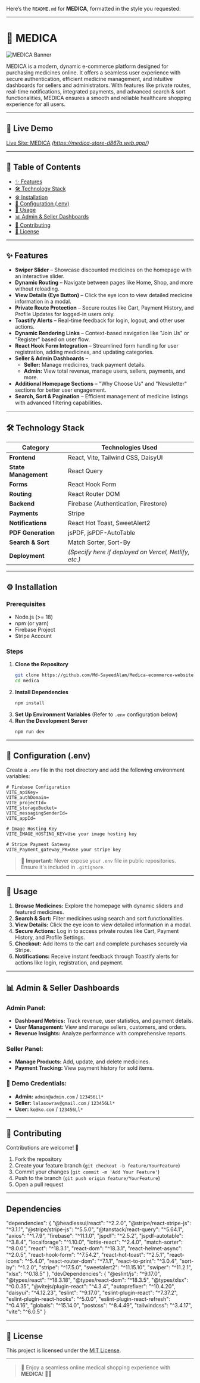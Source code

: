 Here’s the `README.md` for **MEDICA**, formatted in the style you requested:  

---

# 🏥 **MEDICA**  
![MEDICA Banner](./public/Screenshot_7.png)

MEDICA is a modern, dynamic e-commerce platform designed for purchasing medicines online. It offers a seamless user experience with secure authentication, efficient medicine management, and intuitive dashboards for sellers and administrators. With features like private routes, real-time notifications, integrated payments, and advanced search & sort functionalities, MEDICA ensures a smooth and reliable healthcare shopping experience for all users.  

---

## 🚀 **Live Demo**  
[Live Site: MEDICA](#) *(https://medica-store-d867a.web.app/)*  

---

## 📖 **Table of Contents**  
- [✨ Features](#-features)  
- [🛠️ Technology Stack](#️-technology-stack)  
- [⚙️ Installation](#️-installation)  
- [🔑 Configuration (.env)](#-configuration-env)  
- [🚀 Usage](#-usage)  
- [📊 Admin & Seller Dashboards](#-admin--seller-dashboards)  
- [🤝 Contributing](#-contributing)  
- [📄 License](#-license)  

---

## ✨ **Features**  

- **Swiper Slider** – Showcase discounted medicines on the homepage with an interactive slider.  
- **Dynamic Routing** – Navigate between pages like Home, Shop, and more without reloading.  
- **View Details (Eye Button)** – Click the eye icon to view detailed medicine information in a modal.  
- **Private Route Protection** – Secure routes like Cart, Payment History, and Profile Updates for logged-in users only.  
- **Toastify Alerts** – Real-time feedback for login, logout, and other user actions.  
- **Dynamic Rendering Links** – Context-based navigation like "Join Us" or "Register" based on user flow.  
- **React Hook Form Integration** – Streamlined form handling for user registration, adding medicines, and updating categories.  
- **Seller & Admin Dashboards** –  
  - **Seller:** Manage medicines, track payment details.  
  - **Admin:** View total revenue, manage users, sellers, payments, and more.  
- **Additional Homepage Sections** – "Why Choose Us" and "Newsletter" sections for better user engagement.  
- **Search, Sort & Pagination** – Efficient management of medicine listings with advanced filtering capabilities.  

---

## 🛠️ **Technology Stack**  

| **Category**         | **Technologies Used**                      |
|----------------------|-------------------------------------------|
| **Frontend**         | React, Vite, Tailwind CSS, DaisyUI        |
| **State Management** | React Query                               |
| **Forms**            | React Hook Form                           |
| **Routing**          | React Router DOM                          |
| **Backend**          | Firebase (Authentication, Firestore)      |
| **Payments**         | Stripe                                    |
| **Notifications**    | React Hot Toast, SweetAlert2              |
| **PDF Generation**   | jsPDF, jsPDF-AutoTable                    |
| **Search & Sort**    | Match Sorter, Sort-By                     |
| **Deployment**       | *(Specify here if deployed on Vercel, Netlify, etc.)* |  

---

## ⚙️ **Installation**  

### **Prerequisites**  
- Node.js (>= 18)  
- npm (or yarn)  
- Firebase Project  
- Stripe Account  

### **Steps**  
1. **Clone the Repository**  
   ```bash
   git clone https://github.com/Md-SayeedAlam/Medica-ecommerce-website-client-side.git
   cd medica
   ```  
2. **Install Dependencies**  
   ```bash
   npm install
   ```  
3. **Set Up Environment Variables** (Refer to `.env` configuration below)  
4. **Run the Development Server**  
   ```bash
   npm run dev
   ```  

---

## 🔑 **Configuration (.env)**  

Create a `.env` file in the root directory and add the following environment variables:  

```env
# Firebase Configuration
VITE_apiKey=
VITE_authDomain=
VITE_projectId=
VITE_storageBucket=
VITE_messagingSenderId=
VITE_appId=

# Image Hosting Key
VITE_IMAGE_HOSTING_KEY=Use your image hosting key

# Stripe Payment Gateway
VITE_Payment_gateway_PK=Use your stripe key
```  

> 🚨 **Important:** Never expose your `.env` file in public repositories. Ensure it's included in `.gitignore`.  

---

## 🚀 **Usage**  

1. **Browse Medicines:** Explore the homepage with dynamic sliders and featured medicines.  
2. **Search & Sort:** Filter medicines using search and sort functionalities.  
3. **View Details:** Click the eye icon to view detailed information in a modal.  
4. **Secure Actions:** Log in to access private routes like Cart, Payment History, and Profile Settings.  
5. **Checkout:** Add items to the cart and complete purchases securely via Stripe.  
6. **Notifications:** Receive instant feedback through Toastify alerts for actions like login, registration, and payment.  

---

## 📊 **Admin & Seller Dashboards**  

### **Admin Panel:**  
- **Dashboard Metrics:** Track revenue, user statistics, and payment details.  
- **User Management:** View and manage sellers, customers, and orders.  
- **Revenue Insights:** Analyze performance with comprehensive reports.  

### **Seller Panel:**  
- **Manage Products:** Add, update, and delete medicines.  
- **Payment Tracking:** View payment history for sold items.  

### 🧪 **Demo Credentials:**  
- **Admin:** `admin@admin.com` / `123456Ll*`  
- **Seller:** `lalasowrav@gmail.com` / `123456Ll*`  
- **User:** `ko@ko.com` / `123456Ll*`  

---

## 🤝 **Contributing**  

Contributions are welcome! 🚀  
1. Fork the repository  
2. Create your feature branch (`git checkout -b feature/YourFeature`)  
3. Commit your changes (`git commit -m 'Add Your Feature'`)  
4. Push to the branch (`git push origin feature/YourFeature`)  
5. Open a pull request  

---
##  **Dependencies**  
"dependencies": {
    "@headlessui/react": "^2.2.0",
    "@stripe/react-stripe-js": "^3.1.1",
    "@stripe/stripe-js": "^5.5.0",
    "@tanstack/react-query": "^5.64.1",
    "axios": "^1.7.9",
    "firebase": "^11.1.0",
    "jspdf": "^2.5.2",
    "jspdf-autotable": "^3.8.4",
    "localforage": "^1.10.0",
    "lottie-react": "^2.4.0",
    "match-sorter": "^8.0.0",
    "react": "^18.3.1",
    "react-dom": "^18.3.1",
    "react-helmet-async": "^2.0.5",
    "react-hook-form": "^7.54.2",
    "react-hot-toast": "^2.5.1",
    "react-icons": "^5.4.0",
    "react-router-dom": "^7.1.1",
    "react-to-print": "^3.0.4",
    "sort-by": "^1.2.0",
    "stripe": "^17.5.0",
    "sweetalert2": "^11.15.10",
    "swiper": "^11.2.1",
    "xlsx": "^0.18.5"
  },
  "devDependencies": {
    "@eslint/js": "^9.17.0",
    "@types/react": "^18.3.18",
    "@types/react-dom": "^18.3.5",
    "@types/xlsx": "^0.0.35",
    "@vitejs/plugin-react": "^4.3.4",
    "autoprefixer": "^10.4.20",
    "daisyui": "^4.12.23",
    "eslint": "^9.17.0",
    "eslint-plugin-react": "^7.37.2",
    "eslint-plugin-react-hooks": "^5.0.0",
    "eslint-plugin-react-refresh": "^0.4.16",
    "globals": "^15.14.0",
    "postcss": "^8.4.49",
    "tailwindcss": "^3.4.17",
    "vite": "^6.0.5"
  }


---
## 📄 **License**  

This project is licensed under the [MIT License](LICENSE).  

---

> 🚀 Enjoy a seamless online medical shopping experience with **MEDICA**! 💊💙
